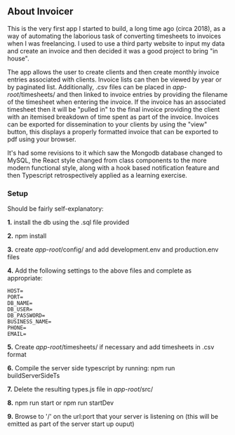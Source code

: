 ## About Invoicer

This is the very first app I started to build, a long time ago (circa 2018), as a way of automating the laborious task of converting timesheets to invoices when I was freelancing. I used to use a third party website to input my data and create an invoice and then decided it was a good project to bring "in house".

The app allows the user to create clients and then create monthly invoice entries associated with clients. Invoice lists can then be viewed by year or by paginated list. Additionally, .csv files can be placed in _app-root_/timesheets/ and then linked to invoice entries by providing the filename of the timesheet when entering the invoice. If the invoice has an associated timesheet then it will be "pulled in" to the final invoice providing the client with an itemised breakdown of time spent as part of the invoice. Invoices can be exported for dissemination to your clients by using the "view" button, this displays a properly formatted invoice that can be exported to pdf using your browser.

It's had some revisions to it which saw the Mongodb database changed to MySQL, the React style changed from class components to the more modern functional style, along with a hook based notification feature and then Typescript retrospectively applied as a learning exercise.

### Setup

Should be fairly self-explanatory:

**1.** install the db using the .sql file provided

**2.** npm install

**3.** create _app-root_/config/ and add development.env and production.env files

**4.** Add the following settings to the above files and complete as appropriate:

    HOST=
    PORT=
    DB_NAME=
    DB_USER=
    DB_PASSWORD=
    BUSINESS_NAME=
    PHONE=
    EMAIL=

**5.** Create _app-root_/timesheets/ if necessary and add timesheets in .csv format

**6.** Compile the server side typescript by running: npm run buildServerSideTs

**7.** Delete the resulting types.js file in _app-root_/src/

**8.** npm run start or npm run startDev

**9.** Browse to '/' on the url:port that your server is listening on (this will be emitted as part of the server start up ouput)
